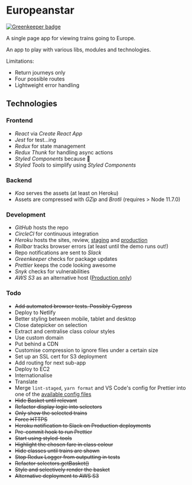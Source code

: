 # Europeanstar

[![Greenkeeper badge](https://badges.greenkeeper.io/adrianblynch/europeanstar.svg)](https://greenkeeper.io/)

A single page app for viewing trains going to Europe.

An app to play with various libs, modules and technologies.

Limitations:

- Return journeys only
- Four possible routes
- Lightweight error handling

## Technologies

### Frontend

- _React_ via _Create React App_
- _Jest_ for test...ing
- _Redux_ for state management
- _Redux Thunk_ for handling async actions
- _Styled Components_ because 💅
- _Styled Tools_ to simplify using _Styled Components_

### Backend

- _Koa_ serves the assets (at least on Heroku)
- Assets are compressed with _GZip_ and _Brotli_ (requires > Node 11.7.0)

### Development

- _GitHub_ hosts the repo
- _CircleCI_ for continuous integration
- _Heroku_ hosts the sites, review, [staging](https://europeanstar-stg.herokuapp.com/) and [production](https://europeanstar-prod.herokuapp.com/)
- _Rollbar_ tracks browser errors (at least until the demo runs out!)
- Repo notifications are sent to _Slack_
- _Greenkeeper_ checks for package updates
- _Prettier_ keeps the code looking awesome
- _Snyk_ checks for vulnerabilities
- _AWS S3_ as an alternative host ([Production only](http://europeanstar.s3-website.eu-west-2.amazonaws.com/))

### Todo

- ~~Add automated browser tests. Possibly Cypress~~
- Deploy to Netlify
- Better styling between mobile, tablet and desktop
- Close datepicker on selection
- Extract and centralise class colour styles
- Use custom domain
- Put behind a CDN
- Customise compression to ignore files under a certain size
- Set up an SSL cert for S3 deployment
- Add routing for next sub-app
- Deploy to EC2
- Internationalise
- Translate
- Merge `lint-staged`, `yarn format` and VS Code's config for Prettier into one of the [available config files](https://prettier.io/docs/en/configuration.html)
- ~~Hide Basket until relevant~~
- ~~Refactor display logic into selectors~~
- ~~Only show the selected trains~~
- ~~Force HTTPS~~
- ~~Heroku notification to Slack on Production deployments~~
- ~~Pre-commit hook to run Prettier~~
- ~~Start using styled-tools~~
- ~~Highlight the chosen fare in class colour~~
- ~~Hide classes until trains are shown~~
- ~~Stop Redux Logger from outputting in tests~~
- ~~Refactor selectors.getBasket()~~
- ~~Style and selectively render the basket~~
- ~~Alternative deployment to AWS S3~~
